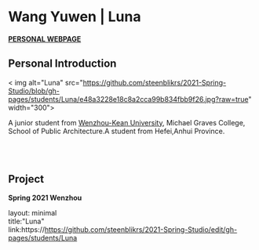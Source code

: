 # Wang Yuwen | Luna
#### [PERSONAL WEBPAGE](https://mimiyandexiaoyu.wixsite.com/my-site)
## Personal Introduction
< img alt="Luna" src="https://github.com/steenblikrs/2021-Spring-Studio/blob/gh-pages/students/Luna/e48a3228e18c8a2cca99b834fbb9f26.jpg?raw=true" width="300">
  

  A junior student from [Wenzhou-Kean University](http://www.wku.edu.cn/), Michael Graves College, School of Public Architecture.A student from Hefei,Anhui Province.

<br>

<br>

## Project
**Spring 2021 Wenzhou**














































layout: minimal    
title:"Luna"  
link:https://https://github.com/steenblikrs/2021-Spring-Studio/edit/gh-pages/students/Luna
